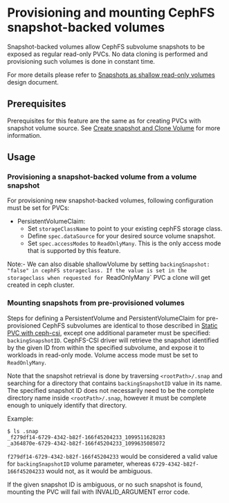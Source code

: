 # Provisioning and mounting CephFS snapshot-backed volumes

Snapshot-backed volumes allow CephFS subvolume snapshots to be exposed as
regular read-only PVCs. No data cloning is performed and provisioning such
volumes is done in constant time.

For more details please refer to [Snapshots as shallow read-only volumes](./design/proposals/cephfs-snapshot-shallow-ro-vol.md)
design document.

## Prerequisites

Prerequisites for this feature are the same as for creating PVCs with snapshot
volume source. See [Create snapshot and Clone Volume](./snap-clone.md) for more
information.

## Usage

### Provisioning a snapshot-backed volume from a volume snapshot

For provisioning new snapshot-backed volumes, following configuration must be
set for PVCs:

* PersistentVolumeClaim:
   * Set `storageClassName` to point to your existing cephFS storage class.
   * Define `spec.dataSource` for your desired source volume snapshot.
   * Set `spec.accessModes` to `ReadOnlyMany`. This is the only access mode that
    is supported by this feature.

Note:- We can also disable shallowVolume by setting `backingSnapshot: "false"
in cephFS storageclass. If the value is set in the storageclass when requested
for `ReadOnlyMany` PVC a clone will get created in ceph cluster.

### Mounting snapshots from pre-provisioned volumes

Steps for defining a PersistentVolume and PersistentVolumeClaim for
pre-provisioned CephFS subvolumes are identical to those described in
[Static PVC with ceph-csi](./static-pvc.md), except one additional parameter
must be specified: `backingSnapshotID`. CephFS-CSI driver will retrieve the
snapshot identified by the given ID from within the specified subvolume, and
expose it to workloads in read-only mode. Volume access mode must be set to
`ReadOnlyMany`.

Note that the snapshot retrieval is done by traversing `<rootPath>/.snap` and
searching for a directory that contains `backingSnapshotID` value in its name.
The specified snapshot ID does not necessarily need to be the complete directory
name inside `<rootPath>/.snap`, however it must be complete enough to uniquely
identify that directory.

Example:

```
$ ls .snap
_f279df14-6729-4342-b82f-166f45204233_1099511628283
_a364870e-6729-4342-b82f-166f45204233_1099635085072
```

`f279df14-6729-4342-b82f-166f45204233` would be considered a valid value for
`backingSnapshotID` volume parameter, whereas `6729-4342-b82f-166f45204233`
would not, as it would be ambiguous.

If the given snapshot ID is ambiguous, or no such snapshot is found, mounting
the PVC will fail with INVALID_ARGUMENT error code.

